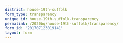 ```yaml
---
district: house-19th-suffolk
form_type: transparency
unique_id: house-19th-suffolk-transparency
permalink: /2020bq/house-19th-suffolk/transparency/
form_id: '201707123019141'
layout: form
---
```

